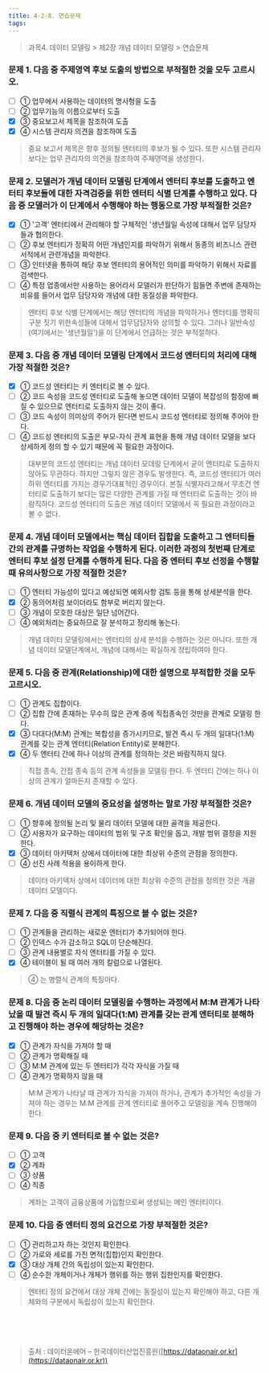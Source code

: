 ```yaml
---
title: 4-2-8. 연습문제
tags: 
---
```


> 과목4. 데이터 모델링 > 제2장 개념 데이터 모델링 > 연습문제

### 문제 1. 다음 중 주제영역 후보 도출의 방법으로 부적절한 것을 모두 고르시오.
  * [ ] ① 업무에서 사용하는 데이터의 명사형을 도출
  * [ ] ② 업무기능의 이름으로부터 도출
  * [x] ③ 중요보고서 제목을 참조하여 도출
  * [x] ④ 시스템 관리자 의견을 참조하여 도출
> 중요 보고서 제목은 향후 정의될 엔터티의 후보가 될 수 있다. 또한 시스템 관리자 보다는 업무 관리자의 의견을 참조하여 주제영역을 생성한다.

### 문제 2. 모델러가 개념 데이터 모델링 단계에서 엔터티 후보를 도출하고 엔터티 후보들에 대한 자격검증을 위한 엔터티 식별 단계를 수행하고 있다. 다음 중 모델러가 이 단계에서 수행해야 하는 행동으로 가장 부적절한 것은?
  * [x] ① '고객’ 엔터티에서 관리해야 할 구체적인 '생년월일 속성에 대해서 업무 담당자들과 협의한다.
  * [ ] ② 후보 엔터티가 정확히 어떤 개념인지를 파악하기 위해서 동종의 비즈니스 관련 서적에서 관련개념을 파악한다.
  * [ ] ③ 인터넷을 통하여 해당 후보 엔터티의 용어적인 의미를 파악하기 위해서 자료를 검색한다. 
  * [ ] ④ 특정 업종에서만 사용하는 용어라서 모델러가 판단하기 힘들면 주변에 존재하는 비유를 들어서 업무 담당자와 개념에 대한 동질성을 파악한다.
> 엔터티 후보 식별 단계에서는 해당 엔터티의 개념을 파악하거나 엔터티를 명확히 구분 짓기 위한속성들에 대해서 업무담당자와 상의할 수 있다. 그러나 일반속성(여기에서는 '생년월일')을 이 단계에서 언급하는 것은 부적절하다.

### 문제 3. 다음 중 개념 데이터 모델링 단계에서 코드성 엔터티의 처리에 대해 가장 적절한 것은?
  * [x] ① 코드성 엔터티는 키 엔터티로 볼 수 있다.
  * [ ] ② 코드 속성을 코드성 엔터티로 도출해 놓으면 데이터 모델이 복잡성의 함정에 빠질 수 있으므로 엔터티로 도출하지 않는 것이 좋다.
  * [ ] ③ 코드 속성이 의미상의 주어가 된다면 반드시 코드성 엔터티로 정의해 주어야 한다. 
  * [ ] ④ 코드성 엔터티의 도출은 부모-자식 관계 표현을 통해 개념 데이터 모델을 보다 상세하게 정의 할 수 있기 때문에 꼭 필요한 과정이다.
> 대부분의 코드성 엔터티는 개념 데이터 모데링 단계에서 굳이 엔터티로 도출하지 않아도 무관하다. 하지만 그렇지 않은 경우도 발생한다. 즉, 코드성 엔터티가 여러 하위 엔터티를 가지는 경우가대표적인 경우이다.
> 본질 식별자라고해서 무조건 엔터티로 도출하기 보다는 많은 다양한 관계를 가질 때 엔터티로 도출하는 것이 바람직하다.
> 코드성 엔터티의 도출은 개념 데이터 모델에서 꼭 필요한 과정이라고 볼 수 없다.

### 문제 4. 개념 데이터 모델에서는 핵심 데이터 집합을 도출하고 그 엔터티들간의 관계를 규명하는 작업을 수행하게 된다. 이러한 과정의 첫번째 단계로 엔터티 후보 설정 단계를 수행하게 된다. 다음 중 엔터티 후보 선정을 수행할 때 유의사항으로 가장 적절한 것은?
  * [ ] ① 엔터티 가능성이 있다고 예상되면 예외사항 검토 등을 통해 상세분석을 한다. 
  * [x] ② 동의어처럼 보이더라도 함부로 버리지 않는다.
  * [ ] ③ 개념이 모호한 대상은 일단 넘어간다. 
  * [ ] ④ 예외처리는 중요하므로 잘 분석하고 정리해 놓는다.
> 개념 데이터 모델링에서는 엔터티의 상세 분석을 수행하는 것은 아니다. 또한 개념 데이터 모델단계에서, 개념에 대해서는 확실하게 정립하여야 한다.

### 문제 5. 다음 중 관계(Relationship)에 대한 설명으로 부적합한 것을 모두 고르시오.
  * [ ] ① 관계도 집합이다. 
  * [ ] ② 집합 간에 존재하는 무수히 많은 관계 중에 직접종속인 것만을 관계로 모델링 한다. 
  * [x] ③ 다대다(M:M) 관계는 복합성을 증가시키므로, 발견 즉시 두 개의 일대다(1:M) 관계를 갖는 관계 엔터티(Relation Entity)로 분해한다. 
  * [x] ④ 두 엔터티 간에 하나 이상의 관계를 정의하는 것은 바람직하지 않다.
> 직접 종속, 간접 종속 등의 관계 속성들을 모델링 한다. 두 엔터티 간에는 하나 이상의 관계가 얼마든지 존재할 수 있다.

### 문제 6. 개념 데이터 모델의 중요성을 설명하는 말로 가장 부적절한 것은?
  * [ ] ① 향후에 정의될 논리 및 물리 데이터 모델에 대한 골격을 제공한다. 
  * [ ] ② 사용자가 요구하는 데이터의 범위 및 구조 확인을 돕고, 개발 범위 결정을 지원한다. 
  * [x] ③ 데이터 아키텍처 상에서 데이터에 대한 최상위 수준의 관점을 정의한다. 
  * [ ] ④ 선진 사례 적용을 용이하게 한다.
> 데이터 아키텍처 상에서 데이터에 대한 최상위 수준의 관점을 정의한 것은 개괄 데이터 모델이다.

### 문제 7. 다음 중 직렬식 관계의 특징으로 볼 수 없는 것은?
  * [ ] ① 관계들을 관리하는 새로운 엔터티가 추가되어야 한다. 
  * [ ] ② 인덱스 수가 감소하고 SQL이 단순해진다.
  * [ ] ③ 관계 내용별로 자식 엔터티를 가질 수 있다. 
  * [x] ④ 테이블이 될 때 여러 개의 칼럼으로 나열된다.
> ④ 는 병렬식 관계의 특징이다.

### 문제 8. 다음 중 논리 데이터 모델링을 수행하는 과정에서 M:M 관계가 나타났을 때 발견 즉시 두 개의 일대다(1:M) 관계를 갖는 관계 엔터티로 분해하고 진행해야 하는 경우에 해당하는 것은?
  * [x] ① 관계가 자식을 가져야 할 때
  * [ ] ② 관계가 명확해질 때
  * [ ] ③ M:M 관계에 있는 두 엔터티가 각각 자식을 가질 때
  * [ ] ④ 관계가 명확하지 않을 때
> M:M 관계가 나타날 때 관계가 자식을 가져야 하거나, 관계가 추가적인 속성을 가져야 하는 경우는 M:M 관계를 관계 엔터티로 풀어주고 모델링을 계속 진행해야 한다.

### 문제 9. 다음 중 키 엔터티로 볼 수 없는 것은?
  * [ ] ① 고객 
  * [x] ② 계좌 
  * [ ] ③ 상품
  * [ ] ④ 직종
> 계좌는 고객이 금융상품에 가입함으로써 생성되는 메인 엔터티이다.

### 문제 10. 다음 중 엔터티 정의 요건으로 가장 부적절한 것은?
  * [ ] ① 관리하고자 하는 것인지 확인한다.
  * [ ] ② 가로와 세로를 가진 면적(집합)인지 확인한다. 
  * [x] ③ 대상 개체 간의 독립성이 있는지 확인한다. 
  * [ ] ④ 순수한 개체이거나 개체가 행위를 하는 행위 집한인지를 확인한다.
> 엔터티 정의 요건에서 대상 개체 간에는 동질성이 있는지 확인해야 하고, 다른 개체와의 구분에서 독립성이 있는지 확인한다.

<br><br><br>
> 출처 : 데이터온에어 – 한국데이터산업진흥원([https://dataonair.or.kr](https://dataonair.or.kr))